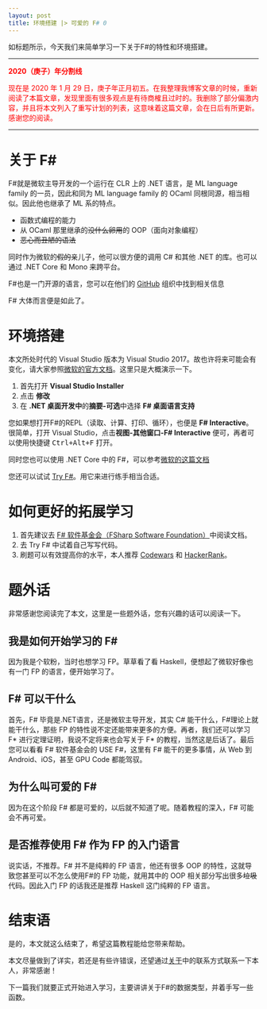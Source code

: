 ```yaml
---
layout: post
title: 环境搭建 |> 可爱的 F# 0
---
```

如标题所示，今天我们来简单学习一下关于F#的特性和环境搭建。
<!--more-->

***

**<font color="red">2020（庚子）年分割线</font>**

<font color="red">现在是 2020 年 1 月 29 日，庚子年正月初五。在我整理我博客文章的时候，重新阅读了本篇文章，发现里面有很多观点是有待商榷且过时的。我删除了部分偏激内容，并且将本文列入了重写计划的列表，这意味着这篇文章，会在日后有所更新。感谢您的阅读。</font>


***

# 关于 F\#
F#就是微软主导开发的一个运行在 CLR 上的 .NET 语言，是 ML language family 的一员，因此和同为 ML language family 的 OCaml 同根同源，相当相似。因此他也继承了 ML 系的特点。

* 函数式编程的能力
* 从 OCaml 那里继承的~~没什么卵用~~的 OOP（面向对象编程）
* ~~恶心而丑陋的语法~~

同时作为微软的~~假的~~亲儿子，他可以很方便的调用 C# 和其他 .NET 的库。也可以通过 .NET Core 和 Mono 来跨平台。

F#也是一门开源的语言，您可以在他们的 [GitHub](https://github.com/fsharp) 组织中找到相关信息

F# 大体而言便是如此了。
# 环境搭建
本文所处时代的 Visual Studio 版本为 Visual Studio 2017。故也许将来可能会有变化，请大家参照[微软的官方文档](https://docs.microsoft.com/zh-cn/dotnet/fsharp/get-started/get-started-visual-studio)。这里只是大概演示一下。

1. 首先打开 **Visual Studio Installer**
2. 点击 **修改**
3. 在 **.NET 桌面开发中**的**摘要-可选**中选择 **F# 桌面语言支持**

您如果想打开F#的REPL（读取、计算、打印、循环），也便是 **F# Interactive**。很简单，打开 Visual Studio，点击**视图-其他窗口-F# Interactive** 便可，再者可以使用快捷键 <kbd>Ctrl+Alt+F</kbd> 打开。

同时您也可以使用 .NET Core 中的 F#，可以参考[微软的这篇文档](https://docs.microsoft.com/zh-cn/dotnet/fsharp/get-started/get-started-command-line)

您还可以试试 [Try F#](http://www.tryfsharp.org/)。用它来进行练手相当合适。
# 如何更好的拓展学习

1. 首先建议去 [F# 软件基金会（FSharp Software Foundation）](http://fsharp.org/)中阅读文档。
2. 去 Try F# 中试着自己写写代码。
3. 刷题可以有效提高你的水平，本人推荐 [Codewars](http://codewars.com/) 和 [HackerRank](https://www.hackerrank.com/)。

# 题外话
非常感谢您阅读完了本文，这里是一些题外话，您有兴趣的话可以阅读一下。
## 我是如何开始学习的 F\#
因为我是个软粉，当时也想学习 FP。草草看了看 Haskell，便想起了微软好像也有一门 FP 的语言，便开始学习了。
## F\# 可以干什么
首先，F# 毕竟是.NET语言，还是微软主导开发，其实 C# 能干什么，F#理论上就能干什么，那些 FP 的特性说不定还能带来更多的方便。再者，我们还可以学习 F\* 进行定理证明，我说不定将来也会写关于 F\* 的教程，当然这是后话了。最后您可以看看 F# 软件基金会的 USE F#，这里有 F# 能干的更多事情，从 Web 到 Android、iOS，甚至 GPU Code 都能驾驭。
## 为什么叫可爱的 F\#
因为在这个阶段 F# 都是可爱的，以后就不知道了呢。随着教程的深入，F# 可能会不再可爱。
## 是否推荐使用 F\# 作为 FP 的入门语言
说实话，不推荐。F# 并不是纯粹的 FP 语言，他还有很多 OOP 的特性，这就导致您甚至可以不怎么使用F#的 FP 功能，就用其中的 OOP 相关部分写出很多~~垃圾~~代码。因此入门 FP 的话我还是推荐 Haskell 这门纯粹的 FP 语言。
# 结束语
是的，本文就这么结束了，希望这篇教程能给您带来帮助。

本文尽量做到了详实，若还是有些许错误，还望通过[关于](\about)中的联系方式联系一下本人，非常感谢！

下一篇我们就要正式开始进入学习，主要讲讲关于F#的数据类型，并着手写一些函数。
